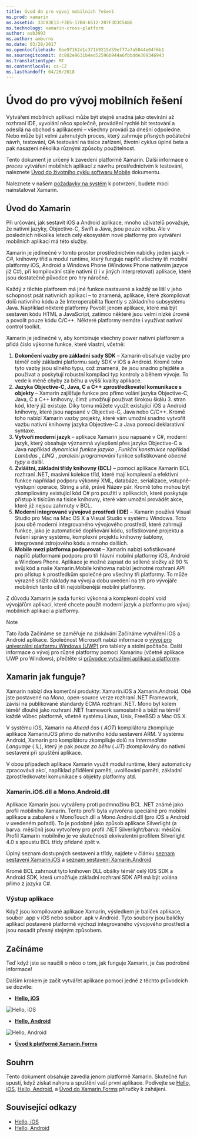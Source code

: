 ```yaml
---
title: Úvod do pro vývoj mobilních řešení
ms.prod: xamarin
ms.assetid: 33C83E13-F3E5-17B4-6512-207F3D3C5AB6
ms.technology: xamarin-cross-platform
author: asb3993
ms.author: amburns
ms.date: 03/28/2017
ms.openlocfilehash: 6be97162d1c371b9215d59ef77a7a5044e04f6b1
ms.sourcegitcommit: dc882e9631b4ed52596b944a6fbbdde309346943
ms.translationtype: MT
ms.contentlocale: cs-CZ
ms.lasthandoff: 04/26/2018
---
```

# <a name="introduction-to-mobile-development"></a>Úvod do pro vývoj mobilních řešení

Vytváření mobilních aplikací může být stejně snadná jako otevírání až rozhraní IDE, vyvolání něco společně, provádění rychlé bit testování a odesílá na obchod s aplikacemi – všechny provádí za dnešní odpoledne. Nebo může být velmi zahrnutých proces, který zahrnuje přísných počáteční návrh, testování, QA testování na tisíce zařízení, životní cyklus úplné beta a pak nasazení několika různými způsoby použitelnost.

Tento dokument je určený k zavedení platformě Xamarin. Další informace o *proces* vytváření mobilních aplikací z návrhu prostřednictvím k testování, naleznete [Úvod do životního cyklu softwaru Mobile](~/cross-platform/get-started/introduction-to-mobile-sdlc.md) dokumentu.

Naleznete v našem [požadavky na systém](~/cross-platform/get-started/requirements.md#mac) k potvrzení, budete moci nainstalovat Xamarin.

## <a name="introduction-to-xamarin"></a>Úvod do Xamarin

Při určování, jak sestavit iOS a Android aplikace, mnoho uživatelů považuje, že nativní jazyky, Objective-C, Swift a Java, jsou pouze volbu. Ale v posledních několika letech celý ekosystém nové platformy pro vytváření mobilních aplikací má této služby.

Xamarin je jedinečné v tomto prostor prostřednictvím nabídky jeden jazyk – C#, knihovny tříd a modul runtime, který funguje napříč všechny tři mobilní platformy iOS, Android a Windows Phone (Windows Phone nativním jazyce již C#), při kompilování stále nativní () i v jiných interpretovat) aplikace, které jsou dostatečně původce pro hry náročné.

Každý z těchto platforem má jiné funkce nastavené a každý se liší v jeho schopnost psát nativních aplikací – to znamená, aplikace, které zkompilovat dolů nativního kódu a že Interoperabilita fluently s základního subsystému Java. Například některé platformy Povolit jenom aplikace, které má být sestaven kódu HTML a JavaScript, zatímco některé jsou velmi nízké úrovně a povolit pouze kódu C/C++. Některé platformy nemáte i využívat nativní control toolkit.

Xamarin je jedinečné v, aby kombinuje všechny power nativní platforem a přidá číslo výkonné funkce, které vlastní, včetně:

1.   **Dokončení vazby pro základní sady SDK** – Xamarin obsahuje vazby pro téměř celý základní platformu sady SDK v iOS a Android. Kromě toho tyto vazby jsou silného typu, což znamená, že jsou snadno přejděte a používat a poskytují robustní kompilaci typ kontroly a během vývoje. To vede k méně chyby za běhu a vyšší kvality aplikace.
1.   **Jazyka Objective-C, Java, C a C++ zprostředkovatel komunikace s objekty** – Xamarin zajišťuje funkce pro přímo volání jazyka Objective-C, Java, C a C++ knihovny, čímž umožňují používat širokou škálu 3. stran kód, který již existuje. Díky tomu můžete využít existující iOS a Android knihovny, které jsou napsané v Objective-C, Java nebo C/C++. Kromě toho nabízí Xamarin vazby projekty, které vám umožní snadno vytvořit vazbu nativní knihovny jazyka Objective-C a Java pomocí deklarativní syntaxe.
1.   **Vytvoří moderní jazyk** – aplikace Xamarin jsou napsané v C#, moderní jazyk, který obsahuje významná vylepšení přes jazyka Objective-C a Java například *dynamické funkce jazyka* ,  *Funkční konstrukce* například *Lambdas* , *LINQ* , *paralelní programování* funkce sofistikované *obecné typy*  a další.
1.   **Zvláštní, základní třídy knihovny (BCL)** – pomocí aplikace Xamarin BCL rozhraní .NET, masivní kolekce tříd, které mají komplexní a efektivní funkce například podporu výkonný XML, databáze, serializace, vstupně-výstupní operace, String a sítě, právě Název pár. Kromě toho mohou být zkompilovány existující kód C# pro použití v aplikacích, které poskytuje přístup k tisícům na tisíce knihovny, které vám umožní provádět akce, které již nejsou zahrnuty v BCL.
1.   **Moderní integrované vývojové prostředí (IDE)** – Xamarin používá Visual Studio pro Mac na Mac OS X a Visual Studio v systému Windows. Toto jsou obě moderní integrovaného vývojového prostředí, které zahrnují funkce, jako je automatické doplňování kódu, sofistikované projektu a řešení správy systému, komplexní projektu knihovny šablony, integrované zdrojového kódu a mnoho dalších.
1.   **Mobile mezi platforma podporovat** – Xamarin nabízí sofistikované napříč platformami podporu pro tři hlavní mobilní platformy iOS, Android a Windows Phone. Aplikace je možné zapsat do sdílené složky až 90 % svůj kód a naše Xamarin.Mobile knihovna nabízí jednotné rozhraní API pro přístup k prostředkům společné pro všechny tři platformy. To může výrazně snížit náklady na vývoj a dobu uvedení na trh pro vývojáře mobilních tento cíl tří nejoblíbenější mobilní platformy.


Z důvodu Xamarin je sada funkcí výkonná a komplexní doplní void vývojářům aplikací, které chcete použít moderní jazyk a platformu pro vývoj mobilních aplikací a platformy.


> [!NOTE]
> Tato řada Začínáme se zaměřuje na získávání Začínáme vytváření iOS a Android aplikace. Společnost Microsoft nabízí informace o [vývoj pro univerzální platformu Windows (UWP)](https://docs.microsoft.com/windows/uwp/develop/) pro tablety a stolní počítače. Další informace o vývoj pro různé platformy pomocí Xamarinu (včetně aplikace UWP pro Windows), přečtěte si [průvodce vytváření aplikací a platformy](~/cross-platform/app-fundamentals/building-cross-platform-applications/index.md).



## <a name="how-does-xamarin-work"></a>Xamarin jak funguje?

Xamarin nabízí dva komerční produkty: Xamarin.iOS a Xamarin.Android. Obě jste postavené na *Mono*, open-source verze rozhraní .NET Framework, závisí na publikované standardy ECMA rozhraní .NET. Mono byl kolem téměř dlouhé jako rozhraní .NET framework samostatně a běží na téměř každé vůbec platformě, včetně systému Linux, Unix, FreeBSD a Mac OS X.

V systému iOS, Xamarin na *Ahead čas* ( *AOT*) kompilátoru zkompiluje aplikace Xamarin.iOS přímo do nativního kódu sestavení ARM. V systému Android, Xamarin pro kompilátoru zkompiluje dolů na *Intermediate Language* ( *IL*), který je pak *pouze za běhu* ( *JIT*) zkompilovány do nativní sestavení při spuštění aplikace.

V obou případech aplikace Xamarin využít modul runtime, který automaticky zpracovává akcí, například přidělení paměti, uvolňování paměti, základní zprostředkovatel komunikace s objekty platformy atd.



### <a name="xamariniosdll-and-monoandroiddll"></a>Xamarin.iOS.dll a Mono.Android.dll

Aplikace Xamarin jsou vytvářeny proti podmnožinu BCL .NET známé jako profil mobilního Xamarin. Tento profil byla vytvořena speciálně pro mobilní aplikace a zabalené v MonoTouch.dll a Mono.Android.dll (pro iOS a Android v uvedeném pořadí). To je podobné jako způsob aplikace Silverlight (a barva: měsíční) jsou vytvořeny pro profil .NET Silverlight/barva: měsíční. Profil Xamarin mobilního je ve skutečnosti ekvivalentní profilem Silverlight 4.0 s spoustu BCL třídy přidané zpět v.

Úplný seznam dostupných sestavení a třídy, najdete v článku [seznam sestavení Xamarin.iOS](~/cross-platform/internals/available-assemblies.md) a [seznam sestavení Xamarin.Android](~/cross-platform/internals/available-assemblies.md)

Kromě BCL zahrnout tyto knihoven DLL obálky téměř celý IOS SDK a Android SDK, která umožňuje základní rozhraní SDK API má být volána přímo z jazyka C#.



### <a name="application-output"></a>Výstup aplikace

Když jsou kompilované aplikace Xamarin, výsledkem je balíček aplikace, soubor .app v iOS nebo soubor .apk v Android. Tyto soubory jsou balíčky aplikací postavené platformě výchozí integrovaného vývojového prostředí a jsou nasadit přesný stejným způsobem.



## <a name="getting-started"></a>Začínáme

Teď když jste se naučili o něco o tom, jak funguje Xamarin, je čas podrobné informace!

Dalším krokem je začít vytvářet aplikace pomocí jedné z těchto průvodcích se dozvíte:

* [**Hello, iOS**](~/ios/get-started/hello-ios/index.md)

![](introduction-to-mobile-development-images/ios.png "Hello, iOS")


* [**Hello, Android**](~/android/get-started/hello-android/index.md)

![](introduction-to-mobile-development-images/android.png "Hello, Android")


* [**Úvod k platformě Xamarin.Forms**](~/xamarin-forms/get-started/introduction-to-xamarin-forms.md)





## <a name="summary"></a>Souhrn

Tento dokument obsahuje zavedla jenom platformě Xamarin. Skutečné fun spustí, když získat nahoru a spuštění vaší první aplikace. Podívejte se [Hello, iOS](~/ios/get-started/hello-ios/index.md), [Hello, Android](~/android/get-started/hello-android/index.md), a [Úvod do Xamarin.Forms](~/xamarin-forms/get-started/introduction-to-xamarin-forms.md) příručky k zahájení.


## <a name="related-links"></a>Související odkazy

- [Hello, iOS](~/ios/get-started/hello-ios/index.md)
- [Hello, Android](~/android/get-started/hello-android/index.md)
